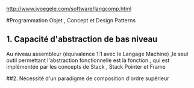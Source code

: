 http://www.jvoegele.com/software/langcomp.html

#Programmation Objet , Concept et Design Patterns

## 1. Capacité d'abstraction de bas niveau

Au niveau assembleur (équivalence 1:1 avec le Langage Machine) ,le seul outil permettant l'abstraction fonctionnelle est la fonction , qui est implémentée par les concepts de Stack , Stack Pointer et Frame


##2. Nécessité d'un paradigme de composition d'ordre supérieur

